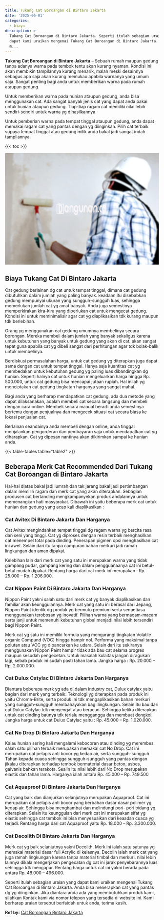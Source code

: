 ```yaml
---
title: Tukang Cat Boroangan di Bintaro Jakarta
date: '2025-06-01'
categories:
  - biaya
description: >-
  Tukang Cat Boroangan di Bintaro Jakarta. Seperti itulah sebagian uraian yang
  dapat kami uraikan mengenai Tukang Cat Boroangan di Bintaro Jakarta. Anda bisa
  m...
---
```


**Tukang Cat Boroangan di Bintaro Jakarta** – Sebuah rumah maupun gedung tanpa adanya warna pada tembok tentu akan kurang nyaman. Kondisi ini akan membikin tampilannya kurang menarik, malah meski desainnya sebagus apa saja akan kurang memukau apabila warnanya yang umum saja. Sangat penting bagi anda untuk memberikan warna pada rumah ataupun gedung.

Untuk memberikan warna pada hunian ataupun gedung, anda bisa menggunakan cat. Ada sangat banyak jenis cat yang dapat anda pakai untuk hunian ataupun gedung. Tiap-tiap ragam cat memiliki nilai lebih sendiri-sendiri untuk warna yg dihasilkannya.

Untuk pemberian warna pada tempat tinggal ataupun gedung, anda dapat memakai ragam cat yang pantas dengan yg diinginkan. Pilih cat terbaik supaya tempat tinggal atau gedung milik anda bakal jadi sangat indah tampilannya.

{{< toc >}}

![Tukang Cat Boroangan di Bintaro Jakarta](/images/jasa-cat-murah34.png)

## Biaya Tukang Cat Di Bintaro Jakarta

Cat gedung berlainan dg cat untuk tempat tinggal, dimana cat gedung dibutuhkan dalam jumlah yang paling banyak. keadaan itu disebabkan gedung mempunyai ukuran yang sungguh-sungguh luas, sehingga memerlukan jumlah cat yg amat banyak. Anda juga semestinya memperkirakan kira-kira yang diperlukan cat untuk mengecat gedung. Kondisi ini untuk meminimalisir agar cat yg diaplikasikan tdk kurang maupun tdk berlebihan.

Orang yg menggunakan cat gedung umumnya membelinya secara borongan. Mereka membeli dalam jumlah yang banyak sekaligus karena untuk kebutuhan yang banyak untuk gedung yang akan di cat. akan sangat tepat guna apabila cat yg dibeli sangat dari perhitungan agar tdk bolak-balik untuk membelinya.

Berdiskusi permasalahan harga, untuk cat gedung yg diterapkan juga dapat sama dengan cat untuk tempat tinggal. Hanya saja kuantitas cat yg membedakan untuk kebutuhan gedung yg paling luas dibandingkan dg hunian. Seperti halnya cat untuk hunian mengeluarkan harga hingga Rp. 500.000, untuk cat gedung bisa mencapai jutaan rupiah. Hal inilah yg menciptakan cat gedung tingkatan harganya yang sangat mahal.

Bagi anda yang berharap mendapatkan cat gedung, ada dua metode yang dapat dilaksanakan, adalah membeli cat secara langsung dan membeli dengan cara online. Membeli secara manual berarti anda semestinya bertemu dengan penjualnya dan mengecek situasi cat secara biasa ke lokasi penjualan cat.

Berlainan seandainya anda membeli dengan online, anda tinggal menjalankan pengorderan dan pembayaran saja untuk mendapatkan cat yg diharapkan. Cat yg dipesan nantinya akan dikirimkan sampai ke hunian anda.

{{< table-tables table="table2" >}}

## Beberapa Merk Cat Recommended Dari Tukang Cat Boroangan di Bintaro Jakarta

Hal-hal diatas bakal jadi lumrah dan tak jarang bakal jadi pertimbangan dalam memilih ragam dan merk cat yang akan diterapkan. Sebagian produsen cat bertanding mengkampanyekan produk andalannya untuk memenangkan hati masyarakat. Dibawah ini yaitu beberapa merk cat untuk hunian dan gedung yang acap kali diaplikasikan :

### Cat Avitex Di Bintaro Jakarta Dan Harganya

Cat Avitex mengindahkan tempat tinggal dg ragam warna yg bercita rasa dan seni yang tinggi. Cat yg diproses dengan resin terbaik menghasilkan cat menempel total pada dinding. Penerapan pigmen opsi menghasilkan cat ini awet. Selain dari itu tanpa campuran bahan merkuri jadi ramah lingkungan dan aman dipakai.

Kelebihan lain dari merk cat yang satu ini merupakan warna yang tidak gampang pudar, gampang kering dan dalam pengguanaanya cat ini betul-betul mudah dipakai. Rentang harga dari cat merk ini merupakan : Rp. 25.000 – Rp. 1.206.000.

### Cat Nippon Paint Di Bintaro Jakarta Dan Harganya

Nippon Paint yakni salah satu dari merk cat yg banyak diaplikasikan dan familiar akan keunggulannya. Merk cat yang satu ini berasal dari Jepang, Nippon Paint identik dg produk yg bermutu premium serta senantiasa menggunakan terobosan yg inovatif. Pilihan warna yang bermacam-macam serta janji untuk memenuhi kebutuhan global menjadi nilai lebih tersendiri bagi Nippon Paint.

Merk cat yg satu ini memiliki formula yang mengurangi tingkatan Volatile organic Compund (VOC) hingga hampir nol. Performa yang maksimal tanpa polutan atau VOC yg dipancarkan ke udara. Selain dari itu sekiranya menggunakan Nippon Paint hampir tidak ada bau cat selama progres maupun sesudah pengecetan. Untuk masalah kulaitas jangan diragukan lagi, sebab produk ini sudah pasti tahan lama. Jangka harga : Rp. 20.000 – Rp. 2.000.000.

### Cat Dulux Catylac Di Bintaro Jakarta Dan Harganya

Diantara beberapa merk yg ada di dalam industry cat, Dulux catylax yaitu bagian dari merk yang terbaik. Teknologi yg diterapkan pada produk ini yaitu Chroma-Brite, serta produk ini tdk mengaplikasikan bahan merkuri yang sungguh-sungguh membahayakan bagi lingkungan. Selain itu bau dari cat Dulux Catylac tdk menyengat atau beracun. Sehingga ketika diterapkan untuk cat dinding baunya tdk terlalu mengganggu dan membuat dongkol. Jangka harga untuk cat Dulux Catylac yaitu : Rp. 45.000 – Rp. 1.020.000.

### Cat No Drop Di Bintaro Jakarta Dan Harganya

Kalau hunian sering kali mengalami kebocoran atau dinding yg merembes salah satu pilihan terbaik merupakan memakai cat No Drop. Cat ini merupakan cat pelapis anti bocor yg kedap air, serta sungguh-sungguh Tahan kepada cuaca sehingga sungguh-sungguh yang pantas dengan jikalau diterapkan terhadap tembok bermaterial dasar beton, asbes, galvanis bahkan terakota. Sealin itu nilai lebih dari No Drop merupakan elastis dan tahan lama. Harganya ialah antara Rp. 45.000 – Rp. 749.500

### Cat Aquaproof Di Bintaro Jakarta Dan Harganya

Cat yang baik dan dianjurkan selanjutnya merupakan Aquaproof. Cat ini merupakan cat pelapis anti bocor yang berbahan dasar dasar polimer yg kedap air. Sehingga bisa menghambat dan melindungi pori- pori bidang yg diterapkan. Selain itu keunggulan dari merk cat ini merupakan sifat yg elastis sehingga cat tembok ini bisa menyesuaikan dari keaadan cuaca yg terjadi. Rentang harga dari cat Aquaproof yaitu Rp. 18.000 – Rp. 3.300.000.

### Cat Decolith Di Bintaro Jakarta Dan Harganya

Merk cat yg baik selanjutnya yakni Decolith. Merk ini ialah satu satunya yg memakai material dasar full Acrylic di kelasnya. Decolih ialah merk cat yang juga ramah lingkungan karena tanpa material timbal dan merkuri. nilai lebih lainnya dikala mengerjakan pengecatan dg cat ini jarak penyebarannya luas sehingga tdk mengapur. Rentang harga untuk cat ini yakni berada pada antara Rp. 48.000 – 496.000.

Seperti itulah sebagian uraian yang dapat kami uraikan mengenai Tukang Cat Boroangan di Bintaro Jakarta. Anda bisa menerapkan cat yang pantas dg yg diinginkan. Jika diantara anda ada yang membutuhkan produk kami, silahkan Kontak kami via nomor telepon yang tersedia di website ini. Kami berharap uraian tersebut berfaidah untuk anda, terima kasih.

**Ref by:** [Cat Boroangan Bintaro Jakarta](https://id.wikipedia.org/wiki/Cat)
